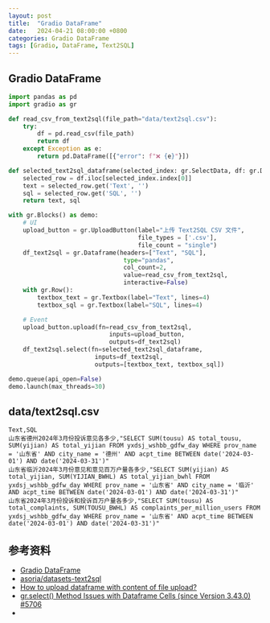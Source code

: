 ```yaml
---
layout: post
title:  "Gradio DataFrame"
date:   2024-04-21 08:00:00 +0800
categories: Gradio DataFrame
tags: [Gradio, DataFrame, Text2SQL]
---
```


## Gradio DataFrame
```python
import pandas as pd
import gradio as gr

def read_csv_from_text2sql(file_path="data/text2sql.csv"):
    try:
        df = pd.read_csv(file_path)
        return df
    except Exception as e:
        return pd.DataFrame([{"error": f"❌ {e}"}])

def selected_text2sql_dataframe(selected_index: gr.SelectData, df: gr.DataFrame):
    selected_row = df.iloc[selected_index.index[0]]
    text = selected_row.get('Text', '')
    sql = selected_row.get('SQL', '')
    return text, sql

with gr.Blocks() as demo:
    # UI
    upload_button = gr.UploadButton(label="上传 Text2SQL CSV 文件", 
                                    file_types = ['.csv'], 
                                    file_count = "single")
    df_text2sql = gr.Dataframe(headers=["Text", "SQL"], 
                                type="pandas", 
                                col_count=2, 
                                value=read_csv_from_text2sql,
                                interactive=False)
    with gr.Row():
        textbox_text = gr.Textbox(label="Text", lines=4)
        textbox_sql = gr.Textbox(label="SQL", lines=4)

    # Event
    upload_button.upload(fn=read_csv_from_text2sql, 
                            inputs=upload_button, 
                            outputs=df_text2sql)
    df_text2sql.select(fn=selected_text2sql_dataframe,
                        inputs=df_text2sql,
                        outputs=[textbox_text, textbox_sql])

demo.queue(api_open=False)
demo.launch(max_threads=30)
```


## data/text2sql.csv
```csv
Text,SQL
山东省德州2024年3月份投诉意见各多少,"SELECT SUM(tousu) AS total_tousu, SUM(yijian) AS total_yijian FROM yxdsj_wshbb_gdfw_day WHERE prov_name = '山东省' AND city_name = '德州' AND acpt_time BETWEEN date('2024-03-01') AND date('2024-03-31')"
山东省临沂2024年3月份意见和意见百万户量各多少,"SELECT SUM(yijian) AS total_yijian, SUM(YIJIAN_BWHL) AS total_yijian_bwhl FROM yxdsj_wshbb_gdfw_day WHERE prov_name = '山东省' AND city_name = '临沂' AND acpt_time BETWEEN date('2024-03-01') AND date('2024-03-31')"
山东省2024年3月份投诉和投诉百万户量各多少,"SELECT SUM(tousu) AS total_complaints, SUM(TOUSU_BWHL) AS complaints_per_million_users FROM yxdsj_wshbb_gdfw_day WHERE prov_name = '山东省' AND acpt_time BETWEEN date('2024-03-01') AND date('2024-03-31')"
```


## 参考资料
- [Gradio DataFrame](https://www.gradio.app/main/docs/dataframe)
- [asoria/datasets-text2sql](https://huggingface.co/spaces/asoria/datasets-text2sql/blob/main/app.py)
- [How to upload dataframe with content of file upload?](https://discuss.huggingface.co/t/how-to-upload-dataframe-with-content-of-file-upload/38587/1)
- [gr.select() Method Issues with Dataframe Cells (since Version 3.43.0) #5706](https://github.com/gradio-app/gradio/issues/5706)
- []()

